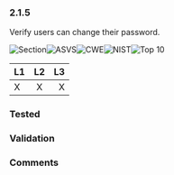 ### 2.1.5 
Verify users can change their password.

![Section](https://img.shields.io/badge/V2-green.svg)![ASVS](https://img.shields.io/badge/ASVS-2.1.5-blue.svg)![CWE](https://img.shields.io/badge/CWE-620-red.svg)![NIST](https://img.shields.io/badge/NIST-5.1.1.2-important.svg)![Top 10](https://img.shields.io/badge/OWASP%20Top%20Ten%202004-A3-lightgray.svg)

| L1| L2| L3|
| --|:--:|-:|
| X | X | X |

### Tested

### Validation

### Comments

        